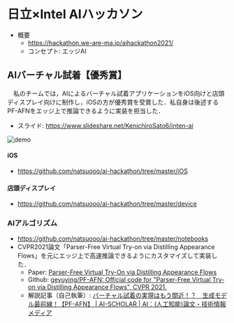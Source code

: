 # 日立×Intel AIハッカソン
- 概要
  - https://hackathon.we-are-ma.jp/aihackathon2021/
  - コンセプト: エッジAI

##  AIバーチャル試着【優秀賞】
　私のチームでは，AIによるバーチャル試着アプリケーションをiOS向けと店頭ディスプレイ向けに制作し，iOSの方が優秀賞を受賞した．私自身は後述するPF-AFNをエッジ上で推論できるように実装を担当した．
- スライド: https://www.slideshare.net/KenichiroSato6/inten-ai

![demo](https://user-images.githubusercontent.com/33245796/124546437-9b177100-de65-11eb-8c34-3e0240310968.gif)


#### iOS
- https://github.com/natsuooo/ai-hackathon/tree/master/iOS


#### 店頭ディスプレイ
- https://github.com/natsuooo/ai-hackathon/tree/master/device

### AIアルゴリズム
- https://github.com/natsuooo/ai-hackathon/tree/master/notebooks
- CVPR2021論文「Parser-Free Virtual Try-on via Distilling Appearance Flows」を元にエッジ上で高速推論できるようにカスタマイズして実装した．
  - Paper: [Parser\-Free Virtual Try\-On via Distilling Appearance Flows](https://openaccess.thecvf.com/content/CVPR2021/papers/Ge_Parser-Free_Virtual_Try-On_via_Distilling_Appearance_Flows_CVPR_2021_paper.pdf)
  - Github: [geyuying/PF\-AFN: Official code for "Parser\-Free Virtual Try\-on via Distilling Appearance Flows", CVPR 2021\.](https://github.com/geyuying/PF-AFN)
  - 解説記事（自己執筆）: [バーチャル試着の実現はもう間近！？　生成モデル最前線！【PF\-AFN】 \| AI\-SCHOLAR \| AI：\(人工知能\)論文・技術情報メディア](https://ai-scholar.tech/articles/gan/pf-afn)